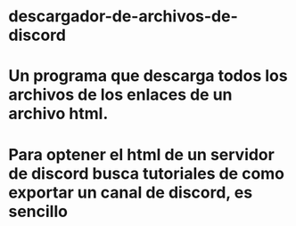 # descargador-de-archivos-de-discord
# Un programa que descarga todos los archivos de los enlaces de un archivo html.
# Para optener el html de un servidor de discord busca tutoriales de como exportar un canal de discord, es sencillo
